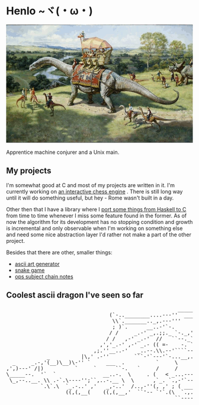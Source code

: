 # Henlo ~ヾ(・ω・)

![dinosaurs](./gfx/dinozaury.gif)

Apprentice machine conjurer and a Unix main.

## My projects

I'm somewhat good at C and most of my projects are written in it. I'm currently
working on
[an interactive chess engine](https://github.com/duszku/cheng)
.
There is still long way until it will do something useful, but hey - Rome wasn't
built in a day.

Other then that I have a library where I
[port some things from Haskell to C](https://github.com/duszku/libfuncc)
from time to time whenever I miss some feature found in the former. As of now
the algorithm for its development has no stopping condition and growth is
incremental and only observable when I'm working on something else and need
some nice abstraction layer I'd rather not make a part of the other project.

Besides that there are other, smaller things:

- [ascii art generator](https://github.com/duszku/asciify)
- [snake game](https://github.com/duszku/snekk)
- [ops subject chain notes](https://github.com/duszku/operating-systems-notes)

## Coolest ascii dragon I've seen so far

<pre>
                                                       ____________
                                 (`-..________....---''  ____..._.-`
                                  \\`._______.._,.---'''     ,'
                                  ; )`.      __..-'`-.      /
                                 / /     _.-' _,.;;._ `-._,'
                                / /   ,-' _.-'  //   ``--._``._
                              ,','_.-' ,-' _.- (( =-    -. `-._`-._____
                            ,;.''__..-'   _..--.\\.--'````--.._``-.`-._`.
             _          |\,' .-''        ```-'`---'`-...__,._  ``-.`-.`-.`.
  _     _.-,'(__)\__)\-'' `     ___  .          `     \      `--._
,',)---' /|)          `     `      ``-.   `     /     /     `     `-.
\_____--.  '`  `               __..-.  \     . (   < _...-----..._   `.
 \_,--..__. \\ .-`.\----'';``,..-.__ \  \      ,`_. `.,-'`--'`---''`.  )
           `.\`.\  `_.-..' ,'   _,-..'  /..,-''(, ,' ; ( _______`___..'__
                   ((,(,__(    ((,(,__,'  ``'-- `'`.(\  `.,..______   SSt
                                                      ``--------..._``--.__
</pre>
